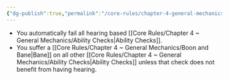 ```yaml
---
{"dg-publish":true,"permalink":"/core-rules/chapter-4-general-mechanics/condition-list/deafened/"}
---
```


- You automatically fail all hearing based [[Core Rules/Chapter 4 ~ General Mechanics/Ability Checks\|Ability Checks]].
- You suffer a [[Core Rules/Chapter 4 ~ General Mechanics/Boon and Bane\|Bane]] on all other [[Core Rules/Chapter 4 ~ General Mechanics/Ability Checks\|Ability Checks]] unless that check does not benefit from having hearing.